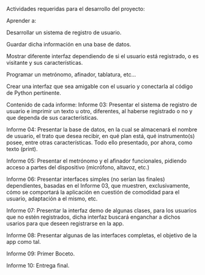 Actividades requeridas para el desarrollo del proyecto:
 
 Aprender a:
 
  Desarrollar un sistema de registro de usuario.
  
  Guardar dicha información en una base de datos.
  
  Mostrar diferente interfaz dependiendo de si el usuario está registrado, o es visitante y sus características.
  
  Programar un metrónomo, afinador, tablatura, etc...
  
  Crear una interfaz que sea amigable con el usuario y conectarla al código de Python pertinente.
  
  
Contenido de cada informe:
 Informe 03: Presentar el sistema de registro de usuario e imprimir un texto u otro, diferentes, al haberse registrado o no y que dependa de sus características.
 
 Informe 04: Presentar la base de datos, en la cual se almacenará el nombre de usuario, el trato que desea recibir, en qué plan está, qué instrumento(s) posee, entre otras características. Todo ello presentado, por ahora, como texto (print).
 
 Informe 05: Presentar el metrónomo y el afinador funcionales, pidiendo acceso a partes del dispositivo (micrófono, altavoz, etc.)
 
 Informe 06: Presentar interfaces simples (no serían las finales) dependientes, basadas en el Informe 03, que muestren, exclusivamente, cómo se comportará la aplicación en cuestión de comodidad para el usuario, adaptación a el mismo, etc.
 
 Informe 07: Presentar la interfaz demo de algunas clases, para los usuarios que no estén registrados, dicha interfaz buscará enganchar a dichos usarios para que deseen registrarse en la app.
 
 Informe 08: Presentar algunas de las interfaces completas, el objetivo de la app como tal.
 
 Informe 09: Primer Boceto.
 
 Informe 10: Entrega final.
